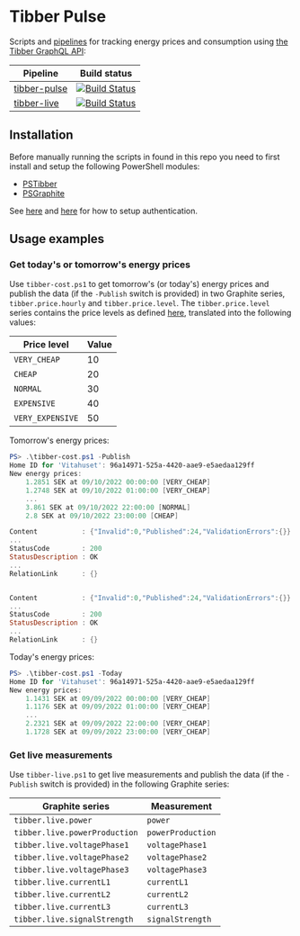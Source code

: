 # Tibber Pulse

Scripts and [pipelines](https://dev.azure.com/stefanes/tibber-pulse/_build) for tracking energy prices and consumption using [the Tibber GraphQL API](https://developer.tibber.com/docs/reference):

| Pipeline | Build status |
| ---------| ------------ |
| [tibber-pulse](https://dev.azure.com/stefanes/tibber-pulse/_build?definitionId=199&_a=summary) | [![Build Status](https://dev.azure.com/stefanes/tibber-pulse/_apis/build/status/tibber-cost?branchName=main)](https://dev.azure.com/stefanes/tibber-pulse/_build/latest?definitionId=199&branchName=main) |
| [tibber-live](https://dev.azure.com/stefanes/tibber-pulse/_build?definitionId=200&_a=summary) | [![Build Status](https://dev.azure.com/stefanes/tibber-pulse/_apis/build/status/stefanes.tibber-pulse?branchName=main)](https://dev.azure.com/stefanes/tibber-pulse/_build/latest?definitionId=200&branchName=main) |

## Installation

Before manually running the scripts in found in this repo you need to first install and setup the following PowerShell modules:

* [PSTibber](https://github.com/stefanes/PSTibber)
* [PSGraphite](https://github.com/stefanes/PSGraphite)

See [here](https://github.com/stefanes/PSTibber#authentication) and [here](https://github.com/stefanes/PSGraphite#authentication) for how to setup authentication.

## Usage examples

### Get today's or tomorrow's energy prices

Use `tibber-cost.ps1` to get tomorrow's (or today's) energy prices and publish the data (if the `-Publish` switch is provided) in two Graphite series, `tibber.price.hourly` and `tibber.price.level`. The `tibber.price.level` series contains the price levels as defined [here](https://developer.tibber.com/docs/reference#pricelevel), translated into the following values:

| Price level      | Value |
| ---------------- | ----- |
| `VERY_CHEAP`     | 10    |
| `CHEAP`          | 20    |
| `NORMAL`         | 30    |
| `EXPENSIVE`      | 40    |
| `VERY_EXPENSIVE` | 50    |

Tomorrow's energy prices:

```powershell
PS> .\tibber-cost.ps1 -Publish
Home ID for 'Vitahuset': 96a14971-525a-4420-aae9-e5aedaa129ff
New energy prices:
    1.2851 SEK at 09/10/2022 00:00:00 [VERY_CHEAP]
    1.2748 SEK at 09/10/2022 01:00:00 [VERY_CHEAP]
    ...
    3.861 SEK at 09/10/2022 22:00:00 [NORMAL]
    2.8 SEK at 09/10/2022 23:00:00 [CHEAP]

Content           : {"Invalid":0,"Published":24,"ValidationErrors":{}}
...
StatusCode        : 200
StatusDescription : OK
...
RelationLink      : {}


Content           : {"Invalid":0,"Published":24,"ValidationErrors":{}}
...
StatusCode        : 200
StatusDescription : OK
...
RelationLink      : {}
```

Today's energy prices:

```powershell
PS> .\tibber-cost.ps1 -Today
Home ID for 'Vitahuset': 96a14971-525a-4420-aae9-e5aedaa129ff
New energy prices:
    1.1431 SEK at 09/09/2022 00:00:00 [VERY_CHEAP]
    1.1176 SEK at 09/09/2022 01:00:00 [VERY_CHEAP]
    ...
    2.2321 SEK at 09/09/2022 22:00:00 [VERY_CHEAP]
    1.1728 SEK at 09/09/2022 23:00:00 [VERY_CHEAP]
```

### Get live measurements

Use `tibber-live.ps1` to get live measurements and publish the data (if the `-Publish` switch is provided) in the following Graphite series:

| Graphite series               | Measurement       |
| ----------------------------- | ----------------- |
| `tibber.live.power`           | `power`           |
| `tibber.live.powerProduction` | `powerProduction` |
| `tibber.live.voltagePhase1`   | `voltagePhase1`   |
| `tibber.live.voltagePhase2`   | `voltagePhase2`   |
| `tibber.live.voltagePhase3`   | `voltagePhase3`   |
| `tibber.live.currentL1`       | `currentL1`       |
| `tibber.live.currentL2`       | `currentL2`       |
| `tibber.live.currentL3`       | `currentL3`       |
| `tibber.live.signalStrength`  | `signalStrength`  |
